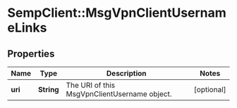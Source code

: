 # SempClient::MsgVpnClientUsernameLinks

## Properties
Name | Type | Description | Notes
------------ | ------------- | ------------- | -------------
**uri** | **String** | The URI of this MsgVpnClientUsername object. | [optional] 


